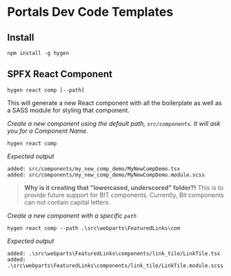 # Portals Dev Code Templates
## Install 
```
npm install -g hygen
```

## SPFX React Component
```
hygen react comp [--path]
```
This will generate a new React component with all the boilerplate as well as a SASS module for styling that component.

*Create a new component using the default path, `src/components`. It will ask you for a Component Name.*

```
hygen react comp
```
*Expected output*
```
added: src/components/my_new_comp_demo/MyNewCompDemo.tsx
added: src/components/my_new_comp_demo/MyNewCompDemo.module.scss
```
> **Why is it creating that "lowercased, underscored" folder?!** 
> This is to provide future support for BIT components. Currently, Bit components can not contain capital letters.

*Create a new component with a specific `path`*
```
hygen react comp --path .\src\webparts\FeaturedLinks\com
```
*Expected output*
```
added: .\src\webparts\FeaturedLinks\components/link_tile/LinkTile.tsx
added: .\src\webparts\FeaturedLinks\components/link_tile/LinkTile.module.scss
```
